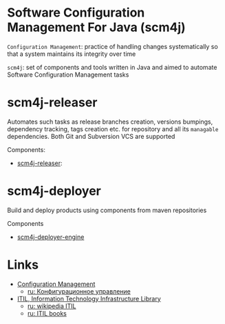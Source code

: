 # Software Configuration Management For Java (scm4j)

`Configuration Management`: practice of handling changes systematically so that a system maintains its integrity over time

`scm4j`: set of components and tools written in Java and aimed to automate Software Configuration Management tasks


# scm4j-releaser

Automates such tasks as release branches creation, versions bumpings, dependency tracking, tags creation etc. for repository and all its `managable` dependencies. Both Git and Subversion VCS are supported

Components:
- [scm4j-releaser](../../../scm4j-releaser/blob/master/README.md): 

# scm4j-deployer

Build and deploy products using components from maven repositories

Components
  - [scm4j-deployer-engine](../../../scm4j-deployer-engine/blob/master/README.md)

# Links
- [Configuration Management](https://en.wikipedia.org/wiki/Configuration_management)
  - [ru: Конфигурационное управление](https://ru.wikipedia.org/wiki/%D0%9A%D0%BE%D0%BD%D1%84%D0%B8%D0%B3%D1%83%D1%80%D0%B0%D1%86%D0%B8%D0%BE%D0%BD%D0%BD%D0%BE%D0%B5_%D1%83%D0%BF%D1%80%D0%B0%D0%B2%D0%BB%D0%B5%D0%BD%D0%B8%D0%B5)
- [ITIL, Information Technology Infrastructure Library](https://en.wikipedia.org/wiki/ITIL)  
  - [ru: wikipedia ITIL](https://ru.wikipedia.org/wiki/ITIL)
  - [ru: ITIL books](http://www.wikiitil.ru/books.html)
  
